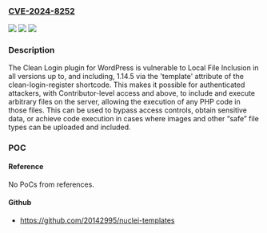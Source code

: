 ### [CVE-2024-8252](https://cve.mitre.org/cgi-bin/cvename.cgi?name=CVE-2024-8252)
![](https://img.shields.io/static/v1?label=Product&message=Clean%20Login&color=blue)
![](https://img.shields.io/static/v1?label=Version&message=*%3C%3D%201.14.5%20&color=brighgreen)
![](https://img.shields.io/static/v1?label=Vulnerability&message=CWE-98%20Improper%20Control%20of%20Filename%20for%20Include%2FRequire%20Statement%20in%20PHP%20Program%20('PHP%20Remote%20File%20Inclusion')&color=brighgreen)

### Description

The Clean Login plugin for WordPress is vulnerable to Local File Inclusion in all versions up to, and including, 1.14.5 via the 'template' attribute of the clean-login-register shortcode. This makes it possible for authenticated attackers, with Contributor-level access and above, to include and execute arbitrary files on the server, allowing the execution of any PHP code in those files. This can be used to bypass access controls, obtain sensitive data, or achieve code execution in cases where images and other “safe” file types can be uploaded and included.

### POC

#### Reference
No PoCs from references.

#### Github
- https://github.com/20142995/nuclei-templates

